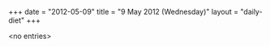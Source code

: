 +++
date = "2012-05-09"
title = "9 May 2012 (Wednesday)"
layout = "daily-diet"
+++

<p>&lt;no entries&gt;</p>